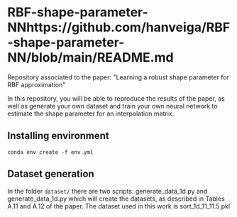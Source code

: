 # RBF-shape-parameter-NNhttps://github.com/hanveiga/RBF-shape-parameter-NN/blob/main/README.md

Repository associated to the paper: "Learning a robust shape parameter for RBF approximation"

In this repository, you will be able to reproduce the results of the paper, as well as generate your own dataset and train your own neural network to estimate the shape parameter for an interpolation matrix.

## Installing environment

~~~
conda env create -f env.yml
~~~

## Dataset generation
In the folder ``dataset/`` there are two scripts: generate_data_1d.py and generate_data_1d.py which will create the datasets, as described in Tables A.11 and A.12 of the paper.
The dataset used in this work is sort_1d_11_11.5.pkl
